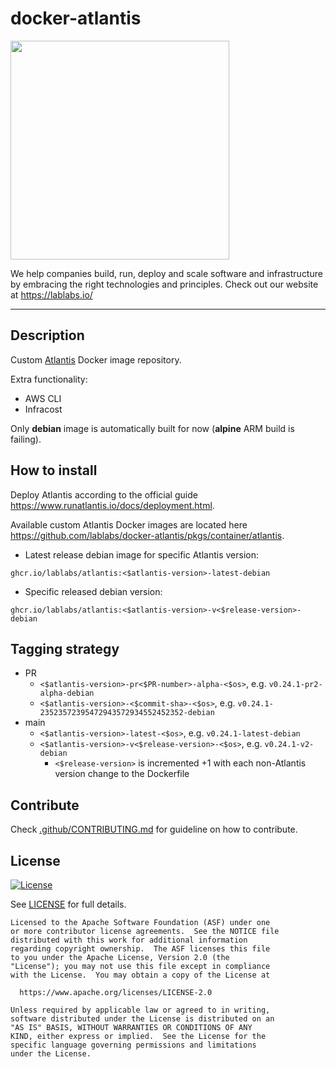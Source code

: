 # docker-atlantis
[<img src="https://lablabs.io/static/ll-logo.png" width=350px>](https://lablabs.io/)

We help companies build, run, deploy and scale software and infrastructure by embracing the right technologies and principles. Check out our website at <https://lablabs.io/>

---

## Description
Custom [Atlantis](https://github.com/runatlantis/atlantis) Docker image repository.

Extra functionality:
- AWS CLI
- Infracost

Only **debian** image is automatically built for now (**alpine** ARM build is failing).

## How to install
Deploy Atlantis according to the official guide https://www.runatlantis.io/docs/deployment.html.

Available custom Atlantis Docker images are located here https://github.com/lablabs/docker-atlantis/pkgs/container/atlantis.
- Latest release debian image for specific Atlantis version:
```shell
ghcr.io/lablabs/atlantis:<$atlantis-version>-latest-debian
```
- Specific released debian version:
```shell
ghcr.io/lablabs/atlantis:<$atlantis-version>-v<$release-version>-debian
```

## Tagging strategy
- PR
  - `<$atlantis-version>-pr<$PR-number>-alpha-<$os>`, e.g. `v0.24.1-pr2-alpha-debian`
  - `<$atlantis-version>-<$commit-sha>-<$os>`, e.g. `v0.24.1-23523572395472943572934552452352-debian`
- main
  - `<$atlantis-version>-latest-<$os>`, e.g. `v0.24.1-latest-debian`
  - `<$atlantis-version>-v<$release-version>-<$os>`, e.g. `v0.24.1-v2-debian`
    - `<$release-version>` is incremented +1 with each non-Atlantis version change to the Dockerfile

## Contribute
Check [.github/CONTRIBUTING.md](.github/CONTRIBUTING.md) for guideline on how to contribute.

## License

[![License](https://img.shields.io/badge/License-Apache%202.0-blue.svg)](https://opensource.org/licenses/Apache-2.0)

See [LICENSE](LICENSE) for full details.

    Licensed to the Apache Software Foundation (ASF) under one
    or more contributor license agreements.  See the NOTICE file
    distributed with this work for additional information
    regarding copyright ownership.  The ASF licenses this file
    to you under the Apache License, Version 2.0 (the
    "License"); you may not use this file except in compliance
    with the License.  You may obtain a copy of the License at

      https://www.apache.org/licenses/LICENSE-2.0

    Unless required by applicable law or agreed to in writing,
    software distributed under the License is distributed on an
    "AS IS" BASIS, WITHOUT WARRANTIES OR CONDITIONS OF ANY
    KIND, either express or implied.  See the License for the
    specific language governing permissions and limitations
    under the License.
